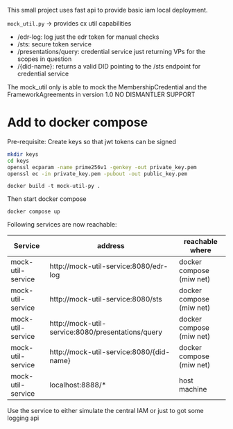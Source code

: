 This small project uses fast api to provide basic iam local deployment.

`mock_util.py` -> provides cx util capabilities

- /edr-log: log just the edr token for manual checks
- /sts: secure token service
- /presentations/query: credential service just returning VPs for the scopes in question
- /{did-name}: returns a valid DID pointing to the /sts endpoint for credential service

The mock_util only is able to mock the MembershipCredential and the FrameworkAgreements in version 1.0
NO DISMANTLER SUPPORT

# Add to docker compose

Pre-requisite: Create keys so that jwt tokens can be signed

```sh 
mkdir keys
cd keys
openssl ecparam -name prime256v1 -genkey -out private_key.pem
openssl ec -in private_key.pem -pubout -out public_key.pem
```

```shell
docker build -t mock-util-py .
```

Then start docker compose

```shell
docker compose up
```

Following services are now reachable:

| Service           | address                                           | reachable where          |
|-------------------|---------------------------------------------------|--------------------------|
| mock-util-service | http://mock-util-service:8080/edr-log             | docker compose (miw net) |
| mock-util-service | http://mock-util-service:8080/sts                 | docker compose (miw net) |
| mock-util-service | http://mock-util-service:8080/presentations/query | docker compose (miw net) |
| mock-util-service | http://mock-util-service:8080/{did-name}          | docker compose (miw net) |
| mock-util-service | localhost:8888/*                                  | host machine             |

Use the service to either simulate the central IAM or just to got some logging api
